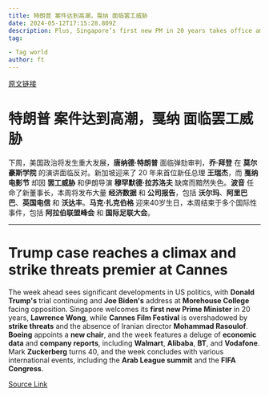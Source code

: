 ```yaml
---
title: 特朗普 案件达到高潮，戛纳 面临罢工威胁
date: 2024-05-12T17:15:28.809Z
description: Plus, Singapore’s first new PM in 20 years takes office amid rising social and geopolitical tensions
tag: 

- Tag world
author: ft
---
```


[原文链接](https://ft.com/content/3a5272b5-e6e1-4595-8545-f64e5cdc1903)

# **特朗普** 案件达到高潮，**戛纳** 面临罢工威胁

下周，美国政治将发生重大发展，**唐纳德·特朗普** 面临弹劾审判，**乔·拜登** 在 **莫尔豪斯学院** 的演讲面临反对。新加坡迎来了 20 年来首位新任总理 **王瑞杰**，而 **戛纳电影节** 却因 **罢工威胁** 和伊朗导演 **穆罕默德·拉苏洛夫** 缺席而黯然失色。**波音** 任命了新董事长，本周将发布大量 **经济数据** 和 **公司报告**，包括 **沃尔玛**、**阿里巴巴**、**英国电信** 和 **沃达丰**。**马克·扎克伯格** 迎来40岁生日，本周结束于多个国际性事件，包括 **阿拉伯联盟峰会** 和 **国际足联大会**。

---

# Trump case reaches a climax and strike threats premier at Cannes

The week ahead sees significant developments in US politics, with **Donald Trump's** trial continuing and **Joe Biden's** address at **Morehouse College** facing opposition. Singapore welcomes its **first new Prime Minister** in 20 years, **Lawrence Wong**, while **Cannes Film Festival** is overshadowed by **strike threats** and the absence of Iranian director **Mohammad Rasoulof**. **Boeing** appoints a **new chair**, and the week features a deluge of **economic data** and **company reports**, including **Walmart**, **Alibaba**, **BT**, and **Vodafone**. Mark **Zuckerberg** turns 40, and the week concludes with various international events, including the **Arab League summit** and the **FIFA Congress**.

[Source Link](https://ft.com/content/3a5272b5-e6e1-4595-8545-f64e5cdc1903)

